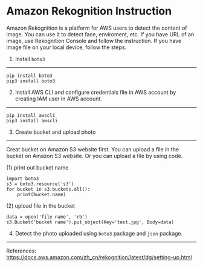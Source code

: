 Amazon Rekognition Instruction
===

Amazon Rekognition is a platform for AWS users to detect the content of image. You can use it to detect face, enviroment, etc. If you have URL of an image, use Rekognition Console and follow the instruction. 
If you have image file on your local device, follow the steps. 
1. Install `boto3`
-----
```
pip install boto3
pip3 install boto3
```
2. Install AWS CLI and configure credentials file in AWS account by creating IAM user in AWS account.
--------
```
pip install awscli
pip3 install awscli
```
3. Create bucket and upload photo
-------
Creat bucket on Amazon S3 website first.
You can upload a file in the bucket on Amazon S3 website. Or you can upload a file by using code.

(1) print out bucket name
```
import boto3
s3 = boto3.resource('s3')
for bucket in s3.buckets.all():
    print(bucket.name)
```
(2) upload file in the bucket
```
data = open('file name', 'rb')
s3.Bucket('bucket name').put_object(Key='test.jpg', Body=data)
```
4. Detect the photo uploaded using `boto3` package and `json` package.
------


References:
https://docs.aws.amazon.com/zh_cn/rekognition/latest/dg/setting-up.html
